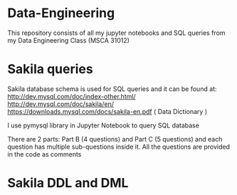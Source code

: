 # Data-Engineering
This repository consists of all my jupyter notebooks and SQL queries from my Data Engineering Class (MSCA 31012)

# Sakila queries
Sakila database schema is used for SQL queries and it can be found at:
	http://dev.mysql.com/doc/index-other.html/
	http://dev.mysql.com/doc/sakila/en/
	https://downloads.mysql.com/docs/sakila-en.pdf ( Data Dictionary )

I use pymysql library in Jupyter Notebook to query SQL database

There are 2 parts: Part B (4 questions) and Part C (5 questions) and each question has multiple sub-questions inside it.
All the questions are provided in the code as comments

# Sakila DDL and DML

